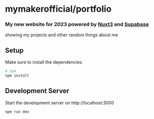 # mymakerofficial/portfolio

### My new website for 2023 powered by [Nuxt3](https://nuxt.com) and [Supabase](https://supabase.com)

showing my projects and other random things about me

## Setup

Make sure to install the dependencies:

```bash
# npm
npm install
```

## Development Server

Start the development server on http://localhost:3000

```bash
npm run dev
```